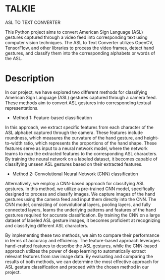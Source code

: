 # TALKIE
ASL TO TEXT CONVERTER

This Python project aims to convert American Sign Language (ASL) gestures captured through a video feed into corresponding text using computer vision techniques. The ASL to Text Converter utilizes OpenCV, TensorFlow, and other libraries to process the video frames, detect hand gestures, and classify them into the corresponding alphabets or words of the ASL.

# Description

In our project, we have explored two different methods for classifying American Sign Language (ASL) gestures captured through a camera feed. These methods aim to convert ASL gestures into corresponding textual representations.

* Method 1: Feature-based classification

In this approach, we extract specific features from each character of the ASL alphabet captured through the camera. These features include roundness, which measures the curvature of the hand gesture, and height-to-width ratio, which represents the proportions of the hand shape. These features serve as input to a neural network model, where the network learns to map the extracted features to the corresponding ASL characters. By training the neural network on a labeled dataset, it becomes capable of classifying unseen ASL gestures based on their extracted features.

* Method 2: Convolutional Neural Network (CNN) classification

Alternatively, we employ a CNN-based approach for classifying ASL gestures. In this method, we utilize a pre-trained CNN model, specifically designed to process and classify images. We capture images of the hand gestures using the camera feed and input them directly into the CNN. The CNN model, consisting of convolutional layers, pooling layers, and fully connected layers, learns the underlying patterns and features of the hand gestures required for accurate classification. By training the CNN on a large dataset of labeled ASL gesture images, it becomes proficient at recognizing and classifying different ASL characters.

By implementing these two methods, we aim to compare their performance in terms of accuracy and efficiency. The feature-based approach leverages hand-crafted features to describe the ASL gestures, while the CNN-based approach utilizes the power of deep learning to automatically extract relevant features from raw image data. By evaluating and comparing the results of both methods, we can determine the most effective approach for ASL gesture classification and proceed with the chosen method in our project.

